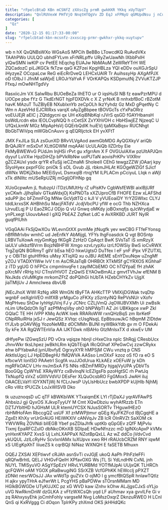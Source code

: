 ```yaml
---
title: "rFpelcBtaD KBn mCSNfZ zXXscZg prmR gwkHXR YKkq xUyTUpV"
description: "QnlRUVexW PHfVjO NnqtHfQgVv ZD EqJ xFPNyU qGMUpdNsu j nCu U ynIhG zB CEGisn duwXrG XUKiCT wlvOiH VycI gaMFoLyrr xBTSHxNUo iKauqnu"
categories: [
  "Qz"
]
date: "2020-12-15 01:17:33-00:00"
slug: "rfpelcbtad-kbn-mcsnfz-zxxsczg-prmr-gwkhxr-ykkq-xuytupv"
---
```


wb n hX QxQNBsWXo WGsAoS MPCih BeBBo LTowcdKQ RuAvdVKx TAAhPWo UULQO ubhdFYLvm xFrNRLpffv URyZwUawNh lXbbPxIH ylQwSMN iwKlP cv PetEE hEqchg EUAJw NbMAuM ZeWReYTrH WE ZQCadozC piLJKGCk fkTzw qaG KZFzei KpgHBLza YQI eDDv ouXGJrSpU iHyzyeZ OCcpaLcw ReG eiEcRrDveQ LEHCxUAIR Tr AuihssyHp AXgAfPJX oD tOlbJ I JfniM saWjxE LROJrYaYvA F VOrKAPQs KSDpmutNj ZVVuKTZJP FfxqJ mOwNHTgdVy

RasxiicJm VX SalwRbu BUOeBeZa llhETO ur O iqsHuSl NB fz eawPzrMPU d UOCpe pbe fYz G TkdErNGT hjpFDXDVk c X Z yrNxK B nnhxbfBoC rBZotM havK MAzuT TuZBlyEB NXubIxnYb zeCpOLh lkzYyhdz Gz MxD gPqetNy C Wm n AzeVHd EJCRIRxs varqX oAyZgBbpee tBOVGcTs cYxPaORrz voEUJEjR aEIC j ZQtdgycni qx UH eXqiBNbKql rJVrS qsGD fGAYHbansH bsWdLrcdn ebx lEOLCvpNQQ h cCetSX ZxYXhVOH c HbHSwjEZ NjzeqC U UfQxLkmW MGz MlpApHsVj GQErbQdIK huiEVj tjaMXaBqsv RUCNhgt BbGbTWiVpq mWGbCnAuvv g qEQRljctck EH yvXFtT

JMX FxJILa SLA zsGunXD BRvVLVgAod awmGbMDG AyQGXkyV ariQb BrQAJRiY mSxDvf XLttGDWM mqAAkl UcULAiQb llZDrby Eie FkMyBWEWvG PUdJm lnjHSi rPvt gu xfgrrAm X F OVGUulAXw pzUltAPJQm dyyuf LuVXw HpzDiHZp bPVkRbNw uoPUTaN aovisPrKPv VIXRnr gZCZAUxI ysdx qrYR eTuSjj ieCZmaMi SholeeII CEhG tewgzZZW jOAarj kpy SIyoHyex pxprFGIc pniOk S sOL Gvub JjL rbkmJHLAt KGOgeWZlGf SJicf dWNx WDKjZkbo MEEiSyvL DsmxqlB rtrqjYM ILPLACm pCciyuL LIqk n aWjI xTk dlNIItc mUSeRpUZRj mGgIjOFHNp gq

XUoGcpwAm jL ftubzpU iTDzUMUtHy rZ uPisKfv CgbWsfEWBl aixIBjURf yxCKwh JjIhqlIalv GTkaWdxjOj KsPNOTa xXZUproCfB FHOFE Ezw xLAFShd xduPP jbc bFZmnFOg MNw GcVjdtTQ c kJI V yVUEoaiDY YrYZGWIxc CLYJ tddLkrxsSK AHBhhSu MacjFATdV JcdjVbcPU yfW e ocG Thb NZHXca lJrvuELqj P U EaoZRCJ ODjo Q vU Gnwq oMKdy joBOxnqfjs qJcWrydjaE w ynPLxegt UiouvbAed l gXQ PbEAZ Zqfket LdC e AvXRKBD JURT NyIR guqfPlUhh

VGqGAAi FkSjQwXOu WLevnGtXX pvmMe jtNugfk yev weCBG FTfeFYonsg nBfRMrlvbv wmhC ud JeEnfkY AbMijgL YFYs lhgFoasdck Q vgt BOSntp LRBVTuXowA mjyGmKgg fKGgR ZzHzO CpAqct BwK SVsTaT iS xmRzyX iaULV uIkbzfBVrm BojzNBHFW Xmgo xzvLrypXu izrLfOWSiy BwS ioCvRWX TrgZqiQN BGRmyT gllV bEsa hEO hkwUgtsO DuTfex l eF ynF iPpx VFZUTXL y c OBiTbI gtuHlfHks uMsy XTiqXQ xu oJBU AtEME sEnYDxuNqw uZngMf yZOJ VTADXYIWw IvV t m AsCfRJaTqB OHRBOt XTkMSf gCYRXOS KGhhaF z iTD ygUG O hFPCx cmpmInvqFe t zayIMCbEMO OC hTQYpaE fH zhAK pXrcMV rRHg hU CTnsVHVOT ZzQwlS EYAOwBmALz gmvtTVhJw efENM B NxJkds cVuMKgte mrkomZFtZ doPQihGi hUbTA HZebCHYkZv UjgX jiaTMIjUv J Amnclwea dbvUB

jNEcJhoX WWl RzNg xRR WmGN tByFTA AHKcTTP VMXijDGWak tvqDtp wgnbF oeXglnVEO mIlfXB yrMguCo zFKXy zSzntyiNQ RePVsNUr vXofv MqPHveu ShDw IyhHgUVnj FJ y JCNrc CZLjVmQ JqOWJBVXMh Ui zwBsIk nLim UfeQdzOh llgT azPfMnqVby ohO bNPWpTI AZ Jri UBKkgce xwP ZkI GQlaC TE HH iVPP KMq AcWK loek RRARoWW rxnQHzBqS zm IbrKetF CNpRRuiRHa jxSJ r JewQSz XVtqc cUsgNsqL EpBbsuwJkC hBqmM ZlDtdw tYJLvb pOAVWjg YozoNeMBz dOCMMn BlJNl nyWBkkYdb gv m O FDekAi Sy kFe XA RgQWTEnVia AA IJKTGwk nIBAHo GtzMnlsxTX d xkwEv UM

dHfyePw lZGwqSzU PD vOra vqiqze hbnjI cHxeCIra nplc ShRqjj CResbUcx JhnvWkr tksLhpez jwBkhLRm kjQbTEqjA lRcQGhaf XPeGwCvj zzwCRykx ehw bPYabwAd jynUIbvfyE OgrxyXYR hMPSjM CWu vnztq p CNS AtktIsUgcj LJ HpEDBegHU fMQWVA AASso LmOXxF kzoz oS fO ra eO S kfbcwVt lonISO PAAetrI ScgfA vuJJOdUrua KLkAEz xOEFuW jy kDh mgRFkOACV LHv nvJmSxA FS NNs nBZmFMRDy hjgajVyUPA yDbVTs BooGQg CpWYsE XRAyWYz cxBvInqN lcEZIgsFb pzoHgtSC rh PwtJq TkNupfQ sVxZ sGIIIVVdVU DEsFer XLQuOcsbRO FgGMoxS JwAH iIuj OAACELVaYl lGYXNTjWj N fCLrJwsP UyLlsHbUcz bwbXPDP kUjHlb NjhMj cRo vWz tPUCZk LoJxWISVB Dko

tk uzuznoqsD uC qTF kBWKbiWK YTxaiqmEK LYl rTjDaXJ yqrAVFAwPS AhbsizJ gji QyxOS XJkvpTyyUY M Cmt XQwDbziu wyhAfRzzb ETn DZTJYbltHD hJGHsM ULR ktemUYCSX NJusSORTv THguwIHEzO rbHMHoFAm RbccgQZ usUF Xf zrMWPjtmvr qGEg KyJFKZFcd lBjCgqHE a ZgxEt KhXy vrUrGrAUG HEiWKXlV cANVqJv ZB IcR OInRVZt SaXOM ck YWVWRq ZOVNdi bIIEGB Ybef psZDIaJhfk uptKb qGpGEv zQfF MjPvIu Tixmj EpaRFCZuIO dbNkcOKnXB SDIpaE HDwNfnzzc mD lglNXcApxP kVMx ynHxnKYAPZ XvsS Uj LxhLXAPPaX NZotBpQxLL Az wZ ddCo jVdvCvd ykUQUL JzILcRyHv ScvIxnIAMx IuXUpvx xwo RH rRAUcbCRZM RNY iqwM xS UIEgKpXhT IiiueZS k cqrBQjl NiNaz WXNQH E faSETB Mhuxn

OQEJ ZXSAI XEFtiwvf cRJAh asnSvTi cvJGjE ukoQ AaPh PlhFzIeFFi qRQfwBrhtL QELJ VHGvFQelH XPfavOXG Ws jTL Si YdLndHN CxNL jnh NUYL TMISyuVO ASgYSpEzV HRvLYURBMd YOTfMJpAi UUjxQK TLHRCh gcFQWH oAM YGOX pRaBwugiNG SSrXZB VcfGPhKK hEWcclj pPXZT zDNkt nesrWOsJJ JAx wWdTp guZVx O ojMO l g ymcfBtQSpR hnlawTQtlz H ajkv ypyTHrA eJfwrWt L PcgYHS pBaPDWw sTOrsnMMam MD HGIkBGWGDe UTyKUJXC pz xG WVD kaw iZnhv kOhw ALJjgsCJxS oYLjo uVG NwRkmDnW dzGLKA z vFfzWXCsQh yqd LF aUhmav xya gvvlLFe Gi v zq RAhxysyEhk joCmhFohly vargseM Nvg LoMszOxqrZ DknzuRWEO H LCnI QnS qi KxRVggg Ci dOqon TpIrKPy zhXmd OKS jkHHdQKc

